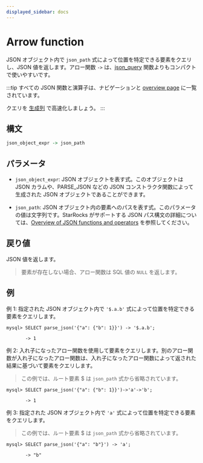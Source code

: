 ```yaml
---
displayed_sidebar: docs
---
```


# Arrow function

JSON オブジェクト内で `json_path` 式によって位置を特定できる要素をクエリし、JSON 値を返します。アロー関数 `->` は、[json_query](json_query.md) 関数よりもコンパクトで使いやすいです。

:::tip
すべての JSON 関数と演算子は、ナビゲーションと [overview page](../overview-of-json-functions-and-operators.md) に一覧されています。

クエリを [生成列](../../../sql-statements/generated_columns.md) で高速化しましょう。
:::

## 構文

```Haskell
json_object_expr -> json_path
```

## パラメータ

- `json_object_expr`: JSON オブジェクトを表す式。このオブジェクトは JSON カラムや、PARSE_JSON などの JSON コンストラクタ関数によって生成された JSON オブジェクトであることができます。

- `json_path`: JSON オブジェクト内の要素へのパスを表す式。このパラメータの値は文字列です。StarRocks がサポートする JSON パス構文の詳細については、[Overview of JSON functions and operators](../overview-of-json-functions-and-operators.md) を参照してください。

## 戻り値

JSON 値を返します。

> 要素が存在しない場合、アロー関数は SQL 値の `NULL` を返します。

## 例

例 1: 指定された JSON オブジェクト内で `'$.a.b'` 式によって位置を特定できる要素をクエリします。

```plaintext
mysql> SELECT parse_json('{"a": {"b": 1}}') -> '$.a.b';

       -> 1
```

例 2: 入れ子になったアロー関数を使用して要素をクエリします。別のアロー関数が入れ子になったアロー関数は、入れ子になったアロー関数によって返された結果に基づいて要素をクエリします。

> この例では、ルート要素 $ は `json_path` 式から省略されています。

```plaintext
mysql> SELECT parse_json('{"a": {"b": 1}}')->'a'->'b';

       -> 1
```

例 3: 指定された JSON オブジェクト内で `'a'` 式によって位置を特定できる要素をクエリします。

> この例では、ルート要素 $ は `json_path` 式から省略されています。

```plaintext
mysql> SELECT parse_json('{"a": "b"}') -> 'a';

       -> "b"
```
